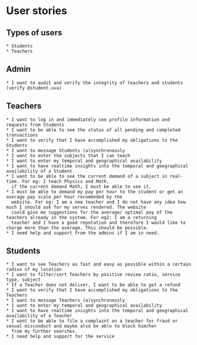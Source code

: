 # User stories

## Types of users
    * Students
    * Teachers


## Admin
    * I want to audit and verify the integrity of teachers and students (verify @student.uva)


## Teachers
    * I want to log in and immediately see profile information and requests from Students
    * I want to be able to see the status of all pending and completed transactions
    * I want to verify that I have accomplished my obligations to the Students
    * I want to message Students (a)synchronously 
    * I want to enter the subjects that I can teach
    * I want to enter my temporal and geographical availability
    * I want to have realtime insights into the temporal and geographical availability of a Student
    * I want to be able to see the current demand of a subject in real-time. For eg: I teach Physics and Math, 
      if the current demand Math, I must be able to see it.
    * I must be able to demand my pay per hour to the student or get an average pay scale per hour recommeded by the
      website. For eg: I am a new teacher and I do not have any idea how much I should ask for my serves rendered. The website
      could give me suggestions for the average/ optimal pay of the teachers already in the system. For eg2: I am a returning 
      teacher and I have a good reputation and therefore I would like to charge more than the average. This should be possible.
    * I need help and support from the admins if I am in need.

## Students
    * I want to see Teachers as fast and easy as possible within a certain radius of my location
    * I want to filter/sort Teachers by positive review ratio, service type, subject
    * If a Teacher does not deliver, I want to be able to get a refund
    * I want to verify that I have accomplished my obligations to the Teachers
    * I want to message Teachers (a)synchronously 
    * I want to enter my temporal and geographical availability
    * I want to have realtime insights into the temporal and geographical availability of a Teacher
    * I want to be able to file a complaint on a teacher for fraud or sexual misconduct and maybe also be able to block him/her 
      from my further searches.
    * I need help and support for the service 
